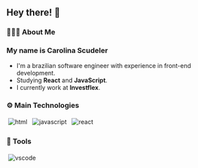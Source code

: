 <h2>Hey there! 👋</h2>
<h3>👩🏻‍💻 About Me</h3>
<h3>My name is Carolina Scudeler</h3>
<ul>
  <li>I'm a brazilian software engineer with experience in front-end development.</li>
  <li>Studying <strong>React</strong> and <strong>JavaScript</strong>.</li>
  <li>I currently work at <strong>Investflex</strong>.</li>
</ul>

<h3>⚙ Main Technologies</h3>

<p>   
  <img src="https://github.com/Quadrified/Quadrified/blob/master/assets/svg/dev/languages/html.svg" alt="html" style="vertical-align:top; margin:4px">  
  <img src="https://github.com/Quadrified/Quadrified/blob/master/assets/svg/dev/languages/js.svg" alt="javascript" style="vertical-align:top; margin:4px">
  <img src="https://github.com/Quadrified/Quadrified/blob/master/assets/svg/dev/frameworks/react.svg" alt="react" style="vertical-align:top; margin:4px">  
</p>

<h3>🔨 Tools</h3>

<p>    
  <img src="https://github.com/Quadrified/Quadrified/blob/master/assets/svg/dev/tools/visualstudio_code.svg" alt="vscode" style="vertical-align:top; margin:4px">
</p>
